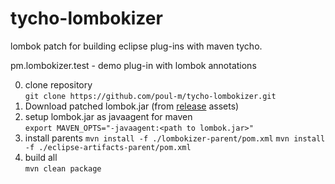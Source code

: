 # tycho-lombokizer
lombok patch for building eclipse plug-ins with maven tycho.

pm.lombokizer.test - demo plug-in with lombok annotations

0. clone repository<br>
   ```git clone https://github.com/poul-m/tycho-lombokizer.git```
1. Download patched lombok.jar (from [release](https://github.com/poul-m/tycho-lombokizer/releases) assets)
2. setup lombok.jar as javaagent for maven<br>
   ```export MAVEN_OPTS="-javaagent:<path to lombok.jar>"```
3. install parents
   ```mvn install -f ./lombokizer-parent/pom.xml```
   ```mvn install -f ./eclipse-artifacts-parent/pom.xml```
4. build all<br>
   ```mvn clean package```
